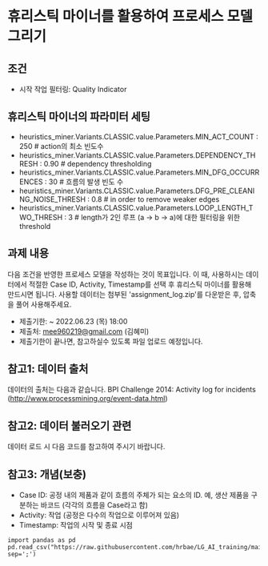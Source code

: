 # 휴리스틱 마이너를 활용하여 프로세스 모델 그리기

## 조건
- 시작 작업 필터링: Quality Indicator

## 휴리스틱 마이너의 파라미터 세팅
- heuristics_miner.Variants.CLASSIC.value.Parameters.MIN_ACT_COUNT : 250 # action의 최소 빈도수
- heuristics_miner.Variants.CLASSIC.value.Parameters.DEPENDENCY_THRESH : 0.90 # dependency thresholding
- heuristics_miner.Variants.CLASSIC.value.Parameters.MIN_DFG_OCCURRENCES : 30 # 흐름의 발생 빈도 수
- heuristics_miner.Variants.CLASSIC.value.Parameters.DFG_PRE_CLEANING_NOISE_THRESH : 0.8 # in order to remove weaker edges
- heuristics_miner.Variants.CLASSIC.value.Parameters.LOOP_LENGTH_TWO_THRESH : 3 # length가 2인 루프 (a -> b -> a)에 대한 필터링을 위한 threshold


## 과제 내용

다음 조건을 반영한 프로세스 모델을 작성하는 것이 목표입니다.
이 때, 사용하시는 데이터에서 적절한 Case ID, Activity, Timestamp를 선택 후 휴리스틱 마이너를 활용해 만드시면 됩니다.
사용할 데이터는 첨부된 'assignment_log.zip'를 다운받은 후, 압축을 풀어 사용해주세요.

- 제출기한: ~ 2022.06.23 (목) 18:00
- 제출처: mee960219@gmail.com (김혜미)
- 제출기한이 끝나면, 참고하실수 있도록 파일 업로드 예정입니다.

## 참고1: 데이터 출처

데이터의 출처는 다음과 같습니다.
BPI Challenge 2014: Activity log for incidents (http://www.processmining.org/event-data.html)

## 참고2: 데이터 불러오기 관련

데이터 로드 시 다음 코드를 참고하여 주시기 바랍니다.

## 참고3: 개념(보충)

- Case ID: 공정 내의 제품과 같이 흐름의 주체가 되는 요소의 ID. 예, 생산 제품을 구분하는 바코드 (각각의 흐름을 Case라고 함)
- Activity: 작업 (공정은 다수의 작업으로 이루어져 있음)
- Timestamp: 작업의 시작 및 종료 시점

```
import pandas as pd
pd.read_csv("https://raw.githubusercontent.com/hrbae/LG_AI_training/main/M1_Proces_Innovationby_ML/Practice/assignment_log.csv", sep=';')
```

